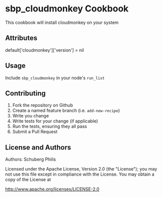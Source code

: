 # sbp_cloudmonkey Cookbook

This cookbook will install cloudmonkey on your system

## Attributes

default['cloudmonkey']['version'] = nil

## Usage

Include `sbp_cloudmonkey` in your node's `run_list`

## Contributing

1. Fork the repository on Github
1. Create a named feature branch (i.e. `add-new-recipe`)
1. Write you change
1. Write tests for your change (if applicable)
1. Run the tests, ensuring they all pass
1. Submit a Pull Request

## License and Authors

Authors: Schuberg Philis

Licensed under the Apache License, Version 2.0 (the "License"); you may not use this file except in compliance with the License. You may obtain a copy of the License at

<http://www.apache.org/licenses/LICENSE-2.0>
